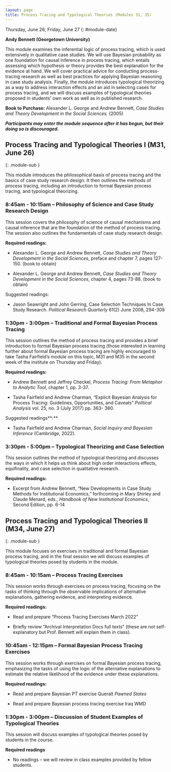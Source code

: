 ```yaml
---
layout: page
title: Process Tracing and Typological Theories (Modules 31, 35)
---
```


Thursday, June 26; Friday, June 27
{: #module-date}

**Andy Bennett (Georgetown University)**

This module examines the inferential logic of process tracing, which is used extensively in qualitative case studies. We will use Bayesian probability as one foundation for causal inference in process tracing, which entails assessing which hypothesis or theory provides the best explanation for the evidence at hand. We will cover practical advice for conducting process-tracing research as well as best practices for applying Bayesian reasoning in case study analysis. Finally, the module introduces typological theorizing as a way to address interaction effects and an aid in selecting cases for process tracing, and we will discuss examples of typological theories proposed in students' own work as well as in published research.

**Book to Purchase:** Alexander L. George and Andrew Bennett, _Case Studies and Theory Development in the Social Sciences._ (2005)

***Participants may enter the module sequence after it has begun, but their doing so is discouraged.***

## Process Tracing and Typological Theories I (M31, June 26)
{: .module-sub }

This module introduces the philosophical basis of process tracing and the basics of case study research design. It then outlines the methods of process tracing, including an introduction to formal Bayesian process tracing, and typological theorizing.

### 8:45am - 10:15am – Philosophy of Science and Case Study Research Design


This session covers the philosophy of science of causal mechanisms and causal inference that are the foundation of the method of process tracing. The session also outlines the fundamentals of case study research design.

**Required readings:**

  - Alexander L. George and Andrew Bennett, *Case Studies and Theory Development in the Social Sciences*, preface and chapter 7, pages 127-150. (book to obtain)

  - Alexander L. George and Andrew Bennett, *Case Studies and Theory Development in the Social Sciences*, chapter 4, pages 73-88. (book to obtain)

Suggested readings:

  - Jason Seawright and John Gerring, Case Selection Techniques In Case Study Research. *Political Research Quarterly* 61(2) June 2008, 294-308

### 1:30pm - 3:00pm – Traditional and Formal Bayesian Process Tracing


This session outlines the method of process tracing and provides a brief introduction to formal Bayesian process tracing (those interested in learning further about formal Bayesian process tracing are highly encouraged to take Tasha Fairfield’s module on this topic, M31 and M35 in the second week of the institute on Thursday and Friday).

**Required readings:**

  - Andrew Bennett and Jeffrey Checkel, *Process Tracing: From Metaphor to Analytic Tool*, chapter 1, pp. 3-37.

  - Tasha Fairfield and Andrew Charman, “Explicit Bayesian Analysis for Process Tracing: Guidelines, Opportunities, and Caveats” *Political Analysis* vol. 25, no. 3 (July 2017) pp. 363- 380.

Suggested readings**:**

  - Tasha Fairfield and Andrew Charman, *Social Inquiry and Bayesian Inference* (Cambridge, 2022).

### 3:30pm - 5:00pm – Typological Theorizing and Case Selection


This session outlines the method of typological theorizing and discusses the ways in which it helps us think about high order interactions effects, equifinality, and case selection in qualitative research.

**Required readings:**

  - Excerpt from Andrew Bennett, “New Developments in Case Study Methods for Institutional Economics,” forthcoming in Mary Shirley and Claude Menard, eds., *Handbook of New Institutional Economics*, Second Edition, pp. 6-14

## Process Tracing and Typological Theories II (M34, June 27) 
{: .module-sub }

This module focuses on exercises in traditional and formal Bayesian process tracing, and in the final session we will discuss examples of typological theories posed by students in the module.

### 8:45am - 10:15am – Process Tracing Exercises


This session works through exercises on process tracing, focusing on the tasks of thinking through the observable implications of alternative explanations, gathering evidence, and interpreting evidence.

**Required readings:**

  - Read and prepare “Process Tracing Exercises March 2022”

  - Briefly review “Archival Interpretation Docs full texts” (these are not self-explanatory but Prof. Bennett will explain them in class).

### 10:45am - 12:15pm – Formal Bayesian Process Tracing Exercises


This session works through exercises on formal Bayesian process tracing, emphasizing the tasks of using the logic of the alternative explanations to estimate the relative likelihood of the evidence under these explanations.

**Required readings:**

  - Read and prepare Bayesian PT exercise Queralt *Pawned States*

  - Read and prepare Bayesian process tracing exercise Iraq WMD

### 1:30pm - 3:00pm – Discussion of Student Examples of Typological Theories


This session will discuss examples of typological theories posed by students in the course.

**Required readings**

  - No readings – we will review in class examples provided by fellow students.
